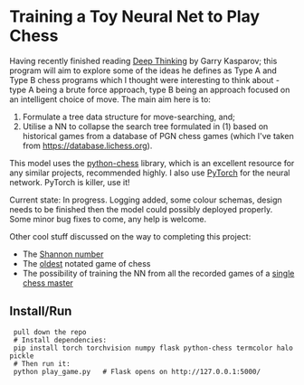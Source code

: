 # Training a Toy Neural Net to Play Chess

Having recently finished reading [Deep Thinking](https://www.goodreads.com/book/show/31934455-deep-thinking) by Garry Kasparov; this program
will aim to explore some of the ideas he defines as Type A and Type B chess
programs which I thought were interesting to think about - type A being a brute force approach, type B being an approach focused on an intelligent choice of move. The main aim here is to:

1. Formulate a tree data structure for move-searching, and;
2. Utilise a NN to collapse the search tree formulated in (1) based on
historical games from a database of PGN chess games (which I've taken from https://database.lichess.org).

This model uses the [python-chess](https://python-chess.readthedocs.io) library, which is an excellent resource for any similar projects, recommended highly. I also use [PyTorch](https://pypi.org/project/torch/) for the neural network. PyTorch is killer, use it!

Current state: In progress. Logging added, some colour schemas, design needs to be finished then the model could possibly deployed properly. Some minor bug fixes to come, any help is welcome.

Other cool stuff discussed on the way to completing this project:
* The [Shannon number](https://en.wikipedia.org/wiki/Shannon_number)
* The [oldest](https://www.chess2u.com/t8826-oldest-recorded-chess-game) notated game of chess
* The possibility of training the NN from all the recorded games of a [single chess master](https://www.chessgames.com/perl/chessplayer?pid=15940)

Install/Run
-----

```
 pull down the repo
 # Install dependencies:
 pip install torch torchvision numpy flask python-chess termcolor halo pickle
 # Then run it:
 python play_game.py   # Flask opens on http://127.0.0.1:5000/
```

